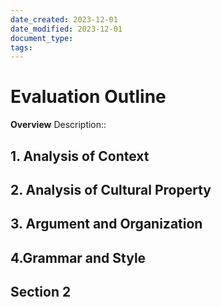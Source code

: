 ```yaml
---
date_created: 2023-12-01
date_modified: 2023-12-01
document_type: 
tags: 
---
```

# Evaluation Outline 
**Overview**
Description:: 

## 1. Analysis of Context
## 2. Analysis of Cultural Property 
## 3. Argument and Organization
## 4.Grammar and Style


## Section 2

